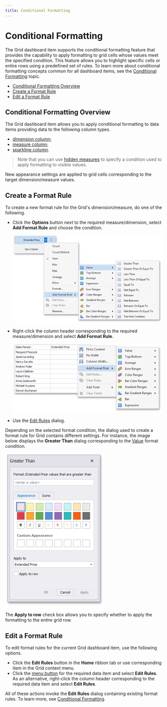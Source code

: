 ```yaml
---
title: Conditional Formatting
---
```

# Conditional Formatting
The Grid dashboard item supports the conditional formatting feature that provides the capability to apply formatting to grid cells whose values meet the specified condition. This feature allows you to highlight specific cells or entire rows using a predefined set of rules. To learn more about conditional formatting concepts common for all dashboard items, see the [Conditional Formatting](../../appearance-customization/conditional-formatting.md) topic.
* [Conditional Formatting Overview](#conditional-formatting-overview)
* [Create a Format Rule](#create-a-format-rule)
* [Edit a Format Rule](#edit-a-format-rule)

## <a name="conditional-formatting-overview"/>Conditional Formatting Overview
The Grid dashboard item allows you to apply conditional formatting to data items providing data to the following column types.
* [dimension column](columns/dimension-column.md);
* [measure column](columns/measure-column.md);
* [sparkline column](columns/sparkline-column.md).

> Note that you can use [hidden measures](../../binding-dashboard-items-to-data/hidden-data-items.md) to specify a condition used to apply formatting to visible values.

New appearance settings are applied to grid cells corresponding to the target dimension/measure values.

## <a name="create-a-format-rule"/>Create a Format Rule
To create a new format rule for the Grid's dimension/measure, do one of the following.
* Click the **Options** button next to the required measure/dimension, select **Add Format Rule** and choose the condition.
	
	![AddFormatRule_ValueItem](../../../../images/img118549.png)
* Right-click the column header corresponding to the required measure/dimension and select **Add Format Rule**.
	
	![Grid_CreateNewRule_ColumnHeader](../../../../images/img118700.png)
* Use the [Edit Rules](#edit-a-format-rule) dialog.

Depending on the selected format condition, the dialog used to create a format rule for Grid contains different settings.
For instance, the image below displays the **Greater Than** dialog corresponding to the [Value](../../appearance-customization/conditional-formatting/value.md) format condition.

![GreaterThanDialog](../../../../images/img118555.png)

The **Apply to row** check box allows you to specify whether to apply the formatting to the entire grid row.

## <a name="edit-a-format-rule"/>Edit a Format Rule
To edit format rules for the current Grid dashboard item, use the following options.
* Click the **Edit Rules** button in the **Home** ribbon tab or use corresponding item in the Grid context menu.
* Click the [menu button](../../ui-elements/data-items-pane.md) for the required data item and select **Edit Rules**. As an alternative, right-click the column header corresponding to the required data item and select **Edit Rules**.

All of these actions invoke the **Edit Rules** dialog containing existing format rules. To learn more, see [Conditional Formatting](../../appearance-customization/conditional-formatting.md).